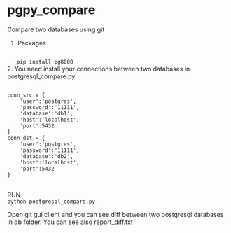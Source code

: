 # pgpy_compare
Compare two databases using git

1. Packages
<code>
   pip install pg8000
</code>   
2. You need install your connections between two databases in postgresql_compare.py
<pre>
<code>
conn_src = {
	'user':'postgres', 
	'password':'11111',
	'database':'db1', 
	'host':'localhost', 
	'port':5432
}
conn_dst = {
	'user':'postgres', 
	'password':'11111',
	'database':'db2', 
	'host':'localhost', 
	'port':5432
}
</code>
</pre>
RUN
<code>
python postgresql_compare.py
</code>

Open git gui client and you can see diff between two postgresql databases in db folder. 
You can see also report_diff.txt
